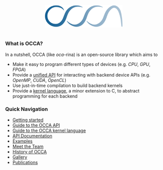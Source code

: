 <img
    src="./assets/images/logo/blue.svg"
    width="250"
    style="display: block; width: 250px; margin: auto; margin-bottom: 3em"
/>

### What is OCCA?

In a nutshell, OCCA (like *oca*-rina) is an open-source library which aims to

- Make it easy to program different types of devices (e.g. _CPU_, _GPU_, _FPGA_)
- Provide a [unified API](guide/occa/introduction.md) for interacting with backend device APIs (e.g. _OpenMP_, _CUDA_, _OpenCL_)
- Use just-in-time compilation to build backend kernels
- Provide a [kernel language](guide/okl/introduction.md), a minor extension to C, to abstract programming for each backend

### Quick Navigation

- [Getting started](guide/user-guide/introduction.md)
- [Guide to the OCCA API](guide/occa/introduction.md)
- [Guide to the OCCA kernel language](guide/okl/introduction.md)
- [API Documentation](api/README.md)
- [Examples](examples/README.md)
- [Meet the Team](team.md)
- [History of OCCA](history.md)
- [Gallery](gallery.md)
- [Publications](publications.md)

